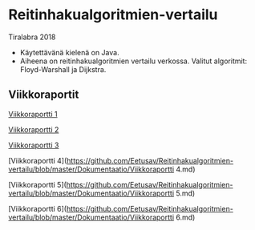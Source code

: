 ﻿# Reitinhakualgoritmien-vertailu
Tiralabra 2018

* Käytettävänä kielenä on Java.
* Aiheena on reitinhakualgoritmien vertailu verkossa. Valitut algoritmit: Floyd-Warshall ja Dijkstra.

## Viikkoraportit

[Viikkoraportti 1](https://github.com/Eetusav/Reitinhakualgoritmien-vertailu/blob/master/Dokumentaatio/Viikkoraportti%201.md)

[Viikkoraportti 2](https://github.com/Eetusav/Reitinhakualgoritmien-vertailu/blob/master/Dokumentaatio/Viikkoraportti%202.md)

[Viikkoraportti 3](https://github.com/Eetusav/Reitinhakualgoritmien-vertailu/blob/master/Dokumentaatio/Viikkoraportti%203.md)

[Viikkoraportti 4](https://github.com/Eetusav/Reitinhakualgoritmien-vertailu/blob/master/Dokumentaatio/Viikkoraportti 4.md)

[Viikkoraportti 5](https://github.com/Eetusav/Reitinhakualgoritmien-vertailu/blob/master/Dokumentaatio/Viikkoraportti 5.md)

[Viikkoraportti 6](https://github.com/Eetusav/Reitinhakualgoritmien-vertailu/blob/master/Dokumentaatio/Viikkoraportti 6.md)